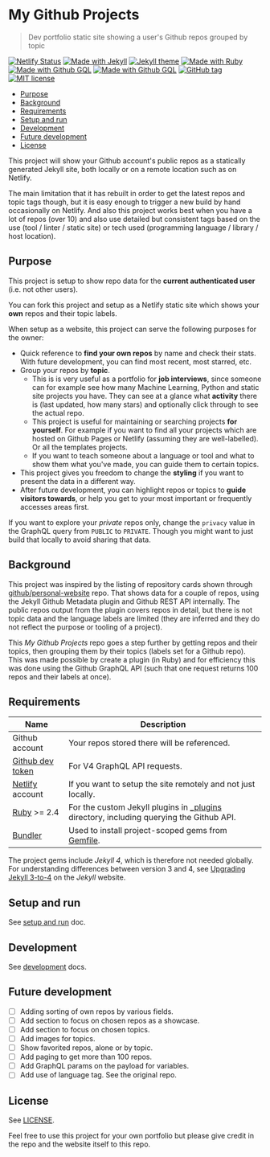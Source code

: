 # My Github Projects
> Dev portfolio static site showing a user's Github repos grouped by topic

[![Netlify Status](https://api.netlify.com/api/v1/badges/43e6a441-a21b-4672-84be-e182a337e4cc/deploy-status)](https://app.netlify.com/sites/michael-currin/deploys)
[![Made with Jekyll](https://img.shields.io/badge/Made%20with-Jekyll-blue.svg)](https://jekyllrb.com)
[![Jekyll theme](https://img.shields.io/badge/Theme-jekyll%2D-bulma-blue.svg)](https://github.com/jekyll-octopod/jekyll-bulma)
[![Made with Ruby](https://img.shields.io/badge/Made%20with-Ruby-blue.svg)](https://www.ruby-lang.org)
[![Made with Github GQL](https://img.shields.io/badge/Made%20with-Github%20GraphQL-blue.svg)](https://developer.github.com/v4/)
[![Made with Github GQL](https://img.shields.io/badge/Made%20with-List.js-blue.svg)](https://listjs.com/)
[![GitHub tag](https://img.shields.io/github/tag/MichaelCurrin/my-github-projects.svg)](https://GitHub.com/MichaelCurrin/my-github-projects/tags/)
[![MIT license](https://img.shields.io/badge/License-MIT-blue.svg)](#license)

- [Purpose](#purpose)
- [Background](#background)
- [Requirements](#requirements)
- [Setup and run](#setup-and-run)
- [Development](#development)
- [Future development](#future-development)
- [License](#license)

This project will show your Github account's public repos as a statically generated Jekyll site, both locally or on a remote location such as on Netlify.

The main limitation that it has rebuilt in order to get the latest repos and topic tags though, but it is easy enough to trigger a new build by hand occasionally on Netlify. And also this project works best when you have a lot of repos (over 10) and also use detailed but consistent tags based on the use (tool / linter / static site) or tech used (programming language / library / host location).

## Purpose

This project is setup to show repo data for the **current authenticated user** (i.e. not other users).

You can fork this project and setup as a Netlify static site which shows your **own** repos and their topic labels.

When setup as a website, this project can serve the following purposes for the owner:

- Quick reference to **find your own repos** by name and check their stats. With future development, you can find most recent, most starred, etc.
- Group your repos by **topic**.
    - This is is very useful as a portfolio for **job interviews**, since someone can for example see how many Machine Learning, Python and static site projects you have. They can see at a glance what **activity** there is (last updated, how many stars) and optionally click through to see the actual repo.
    - This project is useful for maintaining or searching projects **for yourself**. For example if you want to find all your projects which are hosted on Github Pages or Netlify (assuming they are well-labelled). Or all the templates projects.
    - If you want to teach someone about a language or tool and what to show them what you've made, you can guide them to certain topics.
- This project gives you freedom to change the **styling** if you want to present the data in a different way.
- After future development, you can highlight repos or topics to **guide visitors towards**, or help you get to your most important or frequently accesses areas first.

If you want to explore your _private_ repos only, change the `privacy` value in the GraphQL query from `PUBLIC` to `PRIVATE`. Though you might want to just build that locally to avoid sharing that data.

## Background

This project was inspired by the listing of repository cards shown through [github/personal-website](https://github.com/github/personal-website) repo. That shows data for a couple of repos, using the Jekyll Github Metadata plugin and Github REST API internally. The public repos output from the plugin covers repos in detail, but there is not topic data and the language labels are limited (they are inferred and they do not reflect the purpose or tooling of a project).

This _My Github Projects_ repo goes a step further by getting repos and their topics, then grouping them by their topics (labels set for a Github repo). This was made possible by create a plugin (in Ruby) and for efficiency this was done using the Github GraphQL API (such that one request returns 100 repos and their labels at once).

## Requirements

| Name                                                   | Description                                                                                           |
| ------------------------------------------------------ | ----------------------------------------------------------------------------------------------------- |
| Github account                                         | Your repos stored there will be referenced.                                                           |
| [Github dev token](https://github.com/settings/tokens) | For V4 GraphQL API requests.                                                                          |
| [Netlify](https://netlify.com) account                 | If you want to setup the site remotely and not just locally.                                          |
| [Ruby](https://www.ruby-lang.org/en/) >= 2.4           | For the custom Jekyll plugins in [\_plugins](/_plugins) directory, including querying the Github API. |
| [Bundler](https://bundler.io/)                         | Used to install project-scoped gems from [Gemfile](/Gemfile).                                         |

The project gems include _Jekyll 4_, which is therefore not needed globally. For understanding differences between version 3 and 4, see [Upgrading Jekyll 3-to-4](https://jekyllrb.com/docs/upgrading/3-to-4/) on the _Jekyll_ website.

## Setup and run

See [setup and run](/docs/setup_and_run.md) doc.

## Development

See [development](/docs/development.md) docs.

## Future development

- [ ] Adding sorting of own repos by various fields.
- [ ] Add section to focus on chosen repos as a showcase.
- [ ] Add section to focus on chosen topics.
- [ ] Add images for topics.
- [ ] Show favorited repos, alone or by topic.
- [ ] Add paging to get more than 100 repos.
- [ ] Add GraphQL params on the payload for variables.
- [ ] Add use of language tag. See the original repo.

## License

See [LICENSE](/LICENSE).

Feel free to use this project for your own portfolio but please give credit in the repo and the website itself to this repo.
